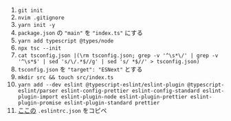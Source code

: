 1. `git init`
1. `nvim .gitignore`
1. `yarn init -y`
1. `package.json` の `"main"` を `"index.ts"` にする
1. `yarn add typescript @types/node`
1. `npx tsc --init`
1. `cat tsconfig.json |(\rm tsconfig.json; grep -v '^\s*\/' | grep -v '^\s*$' | sed 's/\/.*$//g' | sed 's/ *$//' > tsconfig.json)`
1. `tsconfig.json` を `"target": "ESNext"` とする
1. `mkdir src && touch src/index.ts`
1. `yarn add --dev eslint @typescript-eslint/eslint-plugin @typescript-eslint/parser eslint-config-prettier eslint-config-standard eslint-plugin-import eslint-plugin-node eslint-plugin-prettier eslint-plugin-promise eslint-plugin-standard prettier`
1. [ここの](https://qiita.com/maruware/items/85bffbfa56623c2b41aa) `.eslintrc.json` をコピペ
